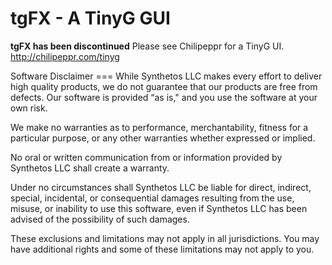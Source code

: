 ﻿tgFX - A TinyG GUI
====

**tgFX has been discontinued**  Please see Chilipeppr for a TinyG UI.
http://chilipeppr.com/tinyg


<a id="software-disclaimer">
Software Disclaimer
===
While Synthetos LLC makes every effort to deliver high quality products, we do not guarantee that our products are free from defects. Our software is provided “as is," and you use the software at your own risk.

We make no warranties as to performance, merchantability, fitness for a particular purpose, or any other warranties whether expressed or implied.

No oral or written communication from or information provided by Synthetos LLC shall create a warranty.

Under no circumstances shall Synthetos LLC be liable for direct, indirect, special, incidental, or consequential damages resulting from the use, misuse, or inability to use this software, even if Synthetos LLC has been advised of the possibility of such damages.

These exclusions and limitations may not apply in all jurisdictions. You may have additional rights and some of these limitations may not apply to you.
